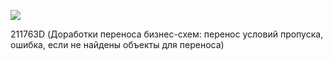 ![](Pasted%20image%2020250506124056.png)

211763D (Доработки переноса бизнес-схем: перенос условий пропуска, ошибка, если не найдены объекты для переноса)



